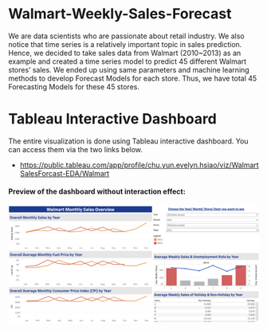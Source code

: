 # Walmart-Weekly-Sales-Forecast
We are data scientists who are passionate about retail industry. We also notice that time series is a relatively important topic in sales prediction. Hence, we decided to take sales data from Walmart (2010~2013) as an example and created a time series model to predict 45 different Walmart stores’ sales. We ended up using same parameters and machine learning methods to develop Forecast Models for each store. Thus, we have total 45 Forecasting Models for these 45 stores.

# Tableau Interactive Dashboard
The entire visualization is done using Tableau interactive dashboard. You can access them via the two links below.
* https://public.tableau.com/app/profile/chu.yun.evelyn.hsiao/viz/WalmartSalesForcast-EDA/Walmart

#### Preview of the dashboard without interaction effect:
![alt text](https://github.com/evelyncy96/Walmart-Weekly-Sales-Forecast/blob/main/EDA%20Dashboard%20Preview.png)

